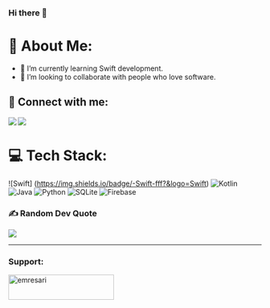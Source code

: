### Hi there 👋

# 💫 About Me:

- 🌱 I’m currently learning Swift development.
- 👯 I’m looking to collaborate with people who love software.

## 📩 Connect with me:
[<img align="left" src="https://img.shields.io/badge/LinkedIn-0077B5?style=for-the-badge&logo=linkedin&logoColor=white" />][linkedin]
[<img align="left" src="https://img.shields.io/badge/Gmail-D14836?style=for-the-badge&logo=gmail&logoColor=white" />][gmail]
<br />
# 💻 Tech Stack:
![Swift] (https://img.shields.io/badge/-Swift-fff?&logo=Swift)
![Kotlin](https://img.shields.io/badge/kotlin-%230095D5.svg?style=for-the-badge&logo=kotlin&logoColor=white) ![Java](https://img.shields.io/badge/java-%23ED8B00.svg?style=for-the-badge&logo=java&logoColor=white) ![Python](https://img.shields.io/badge/python-3670A0?style=for-the-badge&logo=python&logoColor=ffdd54) ![SQLite](https://img.shields.io/badge/sqlite-%2307405e.svg?style=for-the-badge&logo=sqlite&logoColor=white) ![Firebase](https://img.shields.io/badge/firebase-%23039BE5.svg?style=for-the-badge&logo=firebase) 


### ✍️ Random Dev Quote
![](https://quotes-github-readme.vercel.app/api?type=vetical&theme=tokyonight)

---


<h3 align="left">Support:</h3>
<p><a href="https://www.buymeacoffee.com/emresari"> <img align="left" src="https://cdn.buymeacoffee.com/buttons/v2/default-yellow.png" height="50" width="210" alt="emresari" /></a>
<br>

<br />

[linkedin]: https://www.linkedin.com/in/emre-sar%C4%B1-064a851b3
[gmail]: mailto:emresari633@gmail.com



